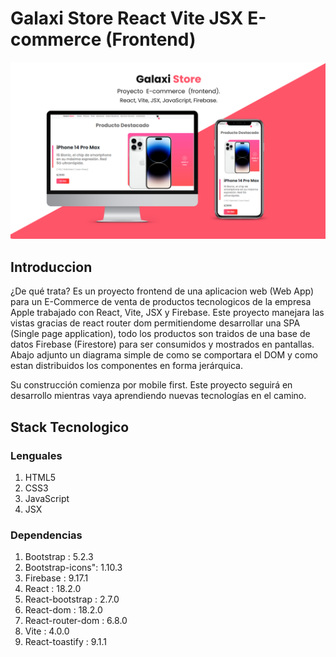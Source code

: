 # Galaxi Store React Vite JSX E-commerce (Frontend)

![Portada](./public/GalaxiStore-Portada.png)

## Introduccion

¿De qué trata?
Es un proyecto frontend de una aplicacion web (Web App) para un E-Commerce de venta de productos tecnologicos de la empresa Apple trabajado con React, Vite, JSX y Firebase. Este proyecto manejara las vistas gracias de react router dom permitiendome desarrollar una SPA (Single page application), todo los productos son traidos de una base de datos Firebase (Firestore) para ser consumidos y mostrados en pantallas. Abajo adjunto un diagrama simple de como se comportara el DOM y como estan distribuidos los componentes en forma jerárquica. 
 

 
Su construcción comienza por mobile first.
Este proyecto seguirá en desarrollo mientras vaya aprendiendo nuevas tecnologías en el camino.

## Stack Tecnologico 

### Lenguales
1. HTML5
2. CSS3
3. JavaScript
4. JSX 

### Dependencias
1. Bootstrap : 5.2.3
2. Bootstrap-icons": 1.10.3
3. Firebase : 9.17.1
4. React : 18.2.0
5. React-bootstrap : 2.7.0
6. React-dom : 18.2.0
7. React-router-dom : 6.8.0
8. Vite : 4.0.0
9. React-toastify : 9.1.1